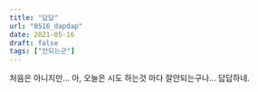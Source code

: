 ```yaml
---
title: "답답"
url: "0516_dapdap"
date: 2021-05-16
draft: false
tags: ["안되는군"]
---
```

처음은 아니지만... 아, 오늘은 시도 하는것 마다 잘안되는구나... 답답하네.

